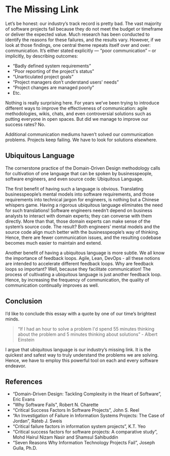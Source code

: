 # The Missing Link

Let’s be honest: our industry’s track record is pretty bad. The vast majority of software projects fail because they do not meet the budget or timeframe or deliver the expected value. Much research has been conducted to identify the reasons for these failures, and the results vary. However, if we look at those findings, one central theme repeats itself over and over: communication. It’s either stated explicitly — “poor communication” – or implicitly, by describing outcomes:

* “Badly defined system requirements”
* “Poor reporting of the project's status”
* “Unarticulated project goals”
* “Project managers don’t understand users’ needs”
* “Project changes are managed poorly”
* Etc.

Nothing is really surprising here. For years we’ve been trying to introduce different ways to improve the effectiveness of communication: agile methodologies, wikis, chats, and even controversial solutions such as putting everyone in open spaces. But did we manage to improve our success rates? No. 

Additional communication mediums haven’t solved our communication problems. Projects keep failing. We have to look for solutions elsewhere.

## Ubiquitous Language

The cornerstone practice of the Domain-Driven Design methodology calls for cultivation of one language that can be spoken by businesspeople, software engineers, and even source code: Ubiquitous Language.

The first benefit of having such a language is obvious. Translating businesspeople’s mental models into software requirements, and those requirements into technical jargon for engineers, is nothing but a Chinese whispers game. Having a rigorous ubiquitous language eliminates the need for such translations! Software engineers needn’t depend on business analysts to interact with domain experts; they can converse with them directly. More than that, those domain experts can make sense of the system’s source code. The result? Both engineers’ mental models and the source code align much better with the businesspeople’s way of thinking. Hence, there are fewer communication issues, and the resulting codebase becomes much easier to maintain and extend.

Another benefit of having a ubiquitous language is more subtle. We all know the importance of feedback loops. Agile, Lean, DevOps - all these notions are intended to accelerate different feedback loops. Why are feedback loops so important? Well, because they facilitate communication! The process of cultivating a ubiquitous language is just another feedback loop. Hence, by increasing the frequency of communication, the quality of communication continually improves as well.

## Conclusion

I’d like to conclude this essay with a quote by one of our time’s brightest minds.

> “If I had an hour to solve a problem I'd spend 55 minutes thinking about  the problem and 5 minutes thinking about solutions” - Albert Einstein

I argue that ubiquitous language is our industry’s missing link. It is the quickest and safest way to truly understand the problems we are solving. Hence, we have to employ this powerful tool on each and every software endeavor.

## References

* “Domain-Driven Design: Tackling Complexity in the Heart of Software”, Eric Evans
* “Why Software Fails", Robert N. Charette
* “Critical Success Factors In Software Projects”, John S. Reel
* “An Investigation of Failure in Information Systems Projects: The Case of Jordan”, Rateb J. Sweis
* “Critical failure factors in information system projects”, K.T. Yeo
* “Critical success factors for software projects: A comparative study”, Mohd Hairul Nizam Nasir and Shamsul Sahibuddin
* “Seven Reasons Why Information Technology Projects Fail”, Joseph Gulla, Ph.D.